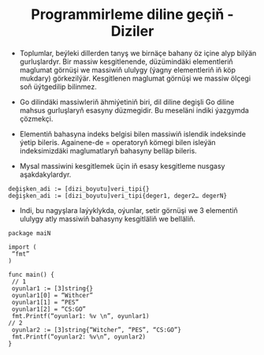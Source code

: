 # <div align="center">Programmirleme diline geçiň - Diziler </div> 

- Toplumlar, beýleki dillerden tanyş we birnäçe bahany öz içine alyp bilýän gurluşlardyr. Bir massiw kesgitlenende, düzümindäki elementleriň maglumat görnüşi we massiwiň ululygy (ýagny elementleriň iň köp mukdary) görkezilýär. Kesgitlenen maglumat görnüşi we massiw ölçegi soň üýtgedilip bilinmez.

- Go dilindäki massiwleriň ähmiýetiniň biri, dil diline degişli Go diline mahsus gurluşlaryň esasyny düzmegidir. Bu meseläni indiki ýazgymda çözmekçi.

- Elementiň bahasyna indeks belgisi bilen massiwiň islendik indeksinde ýetip bileris. Againene-de = operatoryň kömegi bilen isleýän indeksimizdäki maglumatlaryň bahasyny belläp bileris.

- Mysal massiwini kesgitlemek üçin iň esasy kesgitleme nusgasy aşakdakylardyr.

```
değişken_adi := [dizi_boyutu]veri_tipi{}
değişken_adi := [dizi_boyutu]veri_tipi{deger1, deger2… degerN}
```

- Indi, bu nagyşlara laýyklykda, oýunlar, setir görnüşi we 3 elementiň ululygy atly massiwiň bahasyny kesgitläliň we belläliň.

```
package maiN

import (
 “fmt”
)

func main() {
 // 1
 oyunlar1 := [3]string{}
 oyunlar1[0] = “Withcer”
 oyunlar1[1] = “PES”
 oyunlar1[2] = “CS:GO”
 fmt.Printf(“oyunlar1: %v \n”, oyunlar1)
// 2
 oyunlar2 := [3]string{“Witcher”, “PES”, “CS:GO”}
 fmt.Printf(“oyunlar2: %v\n”, oyunlar2)
}
```
